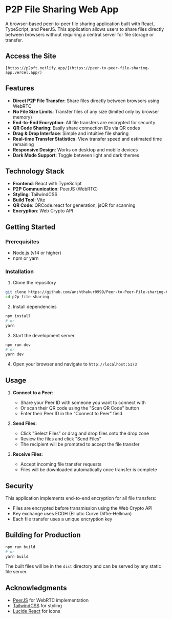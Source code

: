 # P2P File Sharing Web App

A browser-based peer-to-peer file sharing application built with React, TypeScript, and PeerJS. This application allows users to share files directly between browsers without requiring a central server for file storage or transfer.

## Access the Site
```[https://p2pft.netlify.app/](https://peer-to-peer-file-sharing-app.vercel.app/)```

## Features

- **Direct P2P File Transfer**: Share files directly between browsers using WebRTC
- **No File Size Limits**: Transfer files of any size (limited only by browser memory)
- **End-to-End Encryption**: All file transfers are encrypted for security
- **QR Code Sharing**: Easily share connection IDs via QR codes
- **Drag & Drop Interface**: Simple and intuitive file sharing
- **Real-time Transfer Statistics**: View transfer speed and estimated time remaining
- **Responsive Design**: Works on desktop and mobile devices
- **Dark Mode Support**: Toggle between light and dark themes

## Technology Stack

- **Frontend**: React with TypeScript
- **P2P Communication**: PeerJS (WebRTC)
- **Styling**: TailwindCSS
- **Build Tool**: Vite
- **QR Code**: QRCode.react for generation, jsQR for scanning
- **Encryption**: Web Crypto API

## Getting Started

### Prerequisites

- Node.js (v14 or higher)
- npm or yarn

### Installation

1. Clone the repository
```bash
git clone https://github.com/anshthakur0999/Peer-to-Peer-File-sharing-App.git
cd p2p-file-sharing
```

2. Install dependencies
```bash
npm install
# or
yarn
```

3. Start the development server
```bash
npm run dev
# or
yarn dev
```

4. Open your browser and navigate to `http://localhost:5173`

## Usage

1. **Connect to a Peer**:
   - Share your Peer ID with someone you want to connect with
   - Or scan their QR code using the "Scan QR Code" button
   - Enter their Peer ID in the "Connect to Peer" field

2. **Send Files**:
   - Click "Select Files" or drag and drop files onto the drop zone
   - Review the files and click "Send Files"
   - The recipient will be prompted to accept the file transfer

3. **Receive Files**:
   - Accept incoming file transfer requests
   - Files will be downloaded automatically once transfer is complete

## Security

This application implements end-to-end encryption for all file transfers:

- Files are encrypted before transmission using the Web Crypto API
- Key exchange uses ECDH (Elliptic Curve Diffie-Hellman)
- Each file transfer uses a unique encryption key

## Building for Production

```bash
npm run build
# or
yarn build
```

The built files will be in the `dist` directory and can be served by any static file server.

## Acknowledgments

- [PeerJS](https://peerjs.com/) for WebRTC implementation
- [TailwindCSS](https://tailwindcss.com/) for styling
- [Lucide React](https://lucide.dev/) for icons

